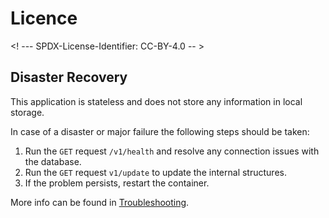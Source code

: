 # Licence

<! --- SPDX-License-Identifier: CC-BY-4.0  -- >

## Disaster Recovery

This application is stateless and does not store any information in local storage.

In case of a disaster or major failure the following steps should be taken:

1. Run the `GET` request `/v1/health` and resolve any connection issues with the database.
2. Run the `GET` request `v1/update` to update the internal structures.
3. If the problem persists, restart the container.

More info can be found in [Troubleshooting](troubleshooting.md).

